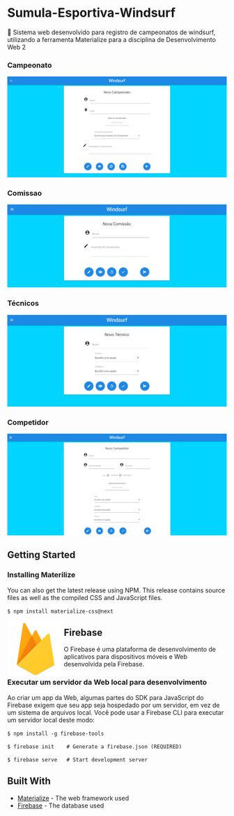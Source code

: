 # Sumula-Esportiva-Windsurf
🌊 Sistema web desenvolvido para registro de campeonatos de windsurf, utilizando a ferramenta Materialize para a disciplina de Desenvolvimento Web 2

### Campeonato

<img src="/img/campeonato.PNG">

### Comissao

<img src="/img/comissao.PNG">

### Técnicos

<img src="/img/tecnico.PNG">

### Competidor

<img src="/img/competidor.PNG">

## Getting Started

### Installing Materilize

You can also get the latest release using NPM. This release contains source files as well as the compiled CSS and JavaScript files.

```
$ npm install materialize-css@next
```
<img align="left" width="130" height="130" src="/img/logo_firebase.png">

## Firebase
O Firebase é uma plataforma de desenvolvimento de aplicativos para dispositivos móveis e Web desenvolvida pela Firebase.

### Executar um servidor da Web local para desenvolvimento
Ao criar um app da Web, algumas partes do SDK para JavaScript do Firebase exigem que seu app seja hospedado por um servidor, em vez de um sistema de arquivos local. Você pode usar a Firebase CLI para executar um servidor local deste modo:
```
$ npm install -g firebase-tools
```
```
$ firebase init    # Generate a firebase.json (REQUIRED)
```
```
$ firebase serve   # Start development server
```
## Built With

* [Materialize](https://materializecss.com/) - The web framework used
* [Firebase](https://firebase.google.com/) - The database used


